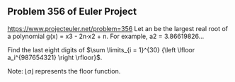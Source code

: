 ## Problem 356 of Euler Project 
https://www.projecteuler.net/problem=356
Let an be the largest real root of a polynomial g(x) = x3 - 2n·x2 + n.
For example, a2 = 3.86619826...

Find the last eight digits of $\sum \limits_{i = 1}^{30} {\left \lfloor a_i^{987654321} \right \rfloor}$.

Note: $\lfloor a \rfloor$ represents the floor function.